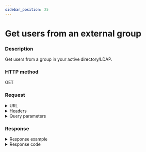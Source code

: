 ```yaml
---
sidebar_position: 25
---
```


# Get users from an external group

### Description

Get users from a group in your active directory/LDAP.

### HTTP method

GET

### Request

<details>
<summary>URL</summary>

```javascript
http://{Admin API IP}:{port#}/api/v1/integrations/IdentityManagement/groups/{groupName}/users
```
</details>

<details>
<summary>Headers</summary>

Example header format:

`Authorization: Basic <authorization token returned from the login method>`

`Content-Type: application/json`

| Parameter | Description/Comments |
| --- | --- |
| groupName | Name of the group (e.g. “Azure\_DevOps\_Cloud\_Admins”). Can be retrieved via [Get all external groups](https://help.quali.com/Online%20Help/0.0/Portal/Content/API/RefGuides/RM-API/admin-api-get-all-external-groups.htm). |
</details>

<details>
<summary>Query parameters</summary>

| Parameter | Description/Comments |
| --- | --- |
| paginationProperties.limit | (integer) Number of results to return per page. Can retrieve up to 250 results per page. Default if unspecified: 50. Optional. <br/> Default value : 50 |
| paginationProperties.sort-by | (string) Field to use to sort the results. Default value : Name |
| paginationProperties.sort-order | (integer) 1 for ascending, -1 for descending. Defaults to ascending. Optional. <br/> Default value : 1 |
| paginationProperties.cursor | (string) When paging, the response will include a cursor field. Use the cursor to get next set of results. Optional. |
| paginationProperties.filter | (string) String to use to filter for domains containing this string. For example: "lab" would return lab1, testlab, olabo. Optional. |

</details>

### Response


<details>
<summary>Response example</summary>

```javascript
{
    "Users": [
        {
            "Id": "S-1-5-21-1487810946-2753822684-3978873285-7489",
            "Username": "user1.s",
            "DisplayName": "user1",
            "DistinguishedName": "CN=user1 Vlasenko,OU=00.05.Quali-IL-Ops.And.IT,OU=00.00.Quali-IL-Departments,OU=00.00.Petah-Tikva,OU=00.00.Quali-IL,OU=03.QUALI.WW.CORPORATE.ORGANIZATION,DC=qualisystems,DC=local",
            "Email": "user1@quali.com",
            "DomainName": "QUALISYSTEMS"
        },
        {
            "Id": "S-1-5-21-1487810946-2753822684-3978873285-11090",
            "Username": "user2.j",
            "DisplayName": "user2",
            "DistinguishedName": "CN=user2 Castro,OU=00.08.Quali-US.Texas-Ops.And.IT,OU=00.00.Quali-US.Texas-Departments,OU=00.00.Quali-US.Texas,OU=00.01.Quali-US,OU=03.QUALI.WW.CORPORATE.ORGANIZATION,DC=qualisystems,DC=local",
            "Email": "user2@quali.com",
            "DomainName": "QUALISYSTEMS"
        },
        {
            "Id": "S-1-5-21-1487810946-2753822684-3978873285-22202",
            "Username": "user3.h",
            "DisplayName": "user 3",
            "DistinguishedName": "CN=user3 Poldian,OU=00.05.Quali-IL-Ops.And.IT,OU=00.00.Quali-IL-Departments,OU=00.00.Petah-Tikva,OU=00.00.Quali-IL,OU=03.QUALI.WW.CORPORATE.ORGANIZATION,DC=qualisystems,DC=local",
            "Email": "user3.p@quali.com",
            "DomainName": "QUALISYSTEMS"
        }
    ],
    "Cursor": null
}


```
</details>


<details>
<summary>Response code</summary>

```javascript
200 OK
```
</details>